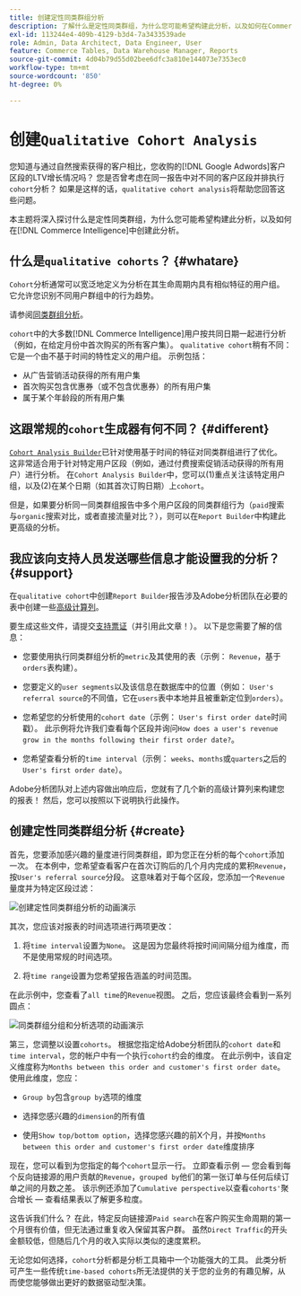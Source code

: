 ```yaml
---
title: 创建定性同类群组分析
description: 了解什么是定性同类群组，为什么您可能希望构建此分析，以及如何在Commerce Intelligence中创建此分析。
exl-id: 113244e4-409b-4129-b3d4-7a3433539ade
role: Admin, Data Architect, Data Engineer, User
feature: Commerce Tables, Data Warehouse Manager, Reports
source-git-commit: 4d04b79d55d02bee6dfc3a810e144073e7353ec0
workflow-type: tm+mt
source-wordcount: '850'
ht-degree: 0%

---
```


# 创建`Qualitative Cohort Analysis`

您知道与通过自然搜索获得的客户相比，您收购的[!DNL Google Adwords]客户区段的LTV增长情况吗？ 您是否曾考虑在同一报告中对不同的客户区段并排执行`cohort`分析？ 如果是这样的话，`qualitative cohort analysis`将帮助您回答这些问题。

本主题将深入探讨什么是定性同类群组，为什么您可能希望构建此分析，以及如何在[!DNL Commerce Intelligence]中创建此分析。

## 什么是`qualitative cohorts`？ {#whatare}

`Cohort`分析通常可以宽泛地定义为分析在其生命周期内具有相似特征的用户组。 它允许您识别不同用户群组中的行为趋势。

请参阅[同类群组分析](https://www.cohortanalysis.com/)。

`cohort`中的大多数[!DNL Commerce Intelligence]用户按共同日期一起进行分析（例如，在给定月份中首次购买的所有客户集）。 `qualitative cohort`稍有不同：它是一个由不基于时间的特性定义的用户组。 示例包括：

* 从广告营销活动获得的所有用户集
* 首次购买包含优惠券（或不包含优惠券）的所有用户集
* 属于某个年龄段的所有用户集

## 这跟常规的`cohort`生成器有何不同？ {#different}

[`Cohort Analysis Builder`](../dev-reports/cohort-rpt-bldr.md)已针对使用基于时间的特征对同类群组进行了优化。 这非常适合用于针对特定用户区段（例如，通过付费搜索促销活动获得的所有用户）进行分析。 在`Cohort Analysis Builder`中，您可以(1)重点关注该特定用户组，以及(2)在某个日期（如其首次订购日期）上`cohort`。

但是，如果要分析同一同类群组报告中多个用户区段的同类群组行为（`paid`搜索与`organic`搜索对比，或者直接流量对比？），则可以在`Report Builder`中构建此更高级的分析。

## 我应该向支持人员发送哪些信息才能设置我的分析？ {#support}

在`qualitative cohort`中创建`Report Builder`报告涉及Adobe分析团队在必要的表中创建一些[高级计算列](../data-warehouse-mgr/creating-calculated-columns.md)。

要生成这些文件，请提交[支持票证](https://experienceleague.adobe.com/docs/commerce-knowledge-base/kb/troubleshooting/miscellaneous/mbi-service-policies.html?lang=zh-Hans)（并引用此文章！）。 以下是您需要了解的信息：

* 您要使用执行同类群组分析的`metric`及其使用的表（示例： `Revenue`，基于`orders`表构建）。

* 您要定义的`user segments`以及该信息在数据库中的位置（例如： `User's referral source`的不同值，它在`users`表中本地并且被重新定位到`orders`）。

* 您希望您的分析使用的`cohort date`（示例： `User's first order date`时间戳）。 此示例将允许我们查看每个区段并询问`How does a user's revenue grow in the months following their first order date?`。

* 您希望查看分析的`time interval`（示例： `weeks`、`months`或`quarters`之后的`User's first order date`）。

Adobe分析团队对上述内容做出响应后，您就有了几个新的高级计算列来构建您的报表！ 然后，您可以按照以下说明执行此操作。

## 创建定性同类群组分析 {#create}

首先，您要添加感兴趣的量度进行同类群组，即为您正在分析的每个`cohort`添加一次。 在本例中，您希望查看客户在首次订购后的几个月内完成的累积`Revenue`，按`User's referral source`分段。 这意味着对于每个区段，您添加一个`Revenue`量度并为特定区段过滤：

![创建定性同类群组分析的动画演示](../../assets/qualcohort1.gif)

其次，您应该对报表的时间选项进行两项更改：

1. 将`time interval`设置为`None`。 这是因为您最终将按时间间隔分组为维度，而不是使用常规的时间选项。

1. 将`time range`设置为您希望报告涵盖的时间范围。

在此示例中，您查看了`all time`的`Revenue`视图。 之后，您应该最终会看到一系列圆点：

![同类群组分组和分析选项的动画演示](../../assets/qualcohort2.gif)

第三，您调整以设置`cohorts`。 根据您指定给Adobe分析团队的`cohort date`和`time interval`，您的帐户中有一个执行`cohort`约会的维度。 在此示例中，该自定义维度称为`Months between this order and customer's first order date`。 使用此维度，您应：

* `Group by`包含`group by`选项的维度

* 选择您感兴趣的`dimension`的所有值

* 使用`Show top/bottom option`，选择您感兴趣的前X个月，并按`Months between this order and customer's first order date`维度排序

现在，您可以看到为您指定的每个`cohort`显示一行。 立即查看示例 — 您会看到每个反向链接源的用户贡献的`Revenue`，`grouped by`他们的第一张订单与任何后续订单之间的月数之差。 该示例还添加了`Cumulative perspective`以查看`cohorts'`聚合增长 — 查看结果表以了解更多粒度。

这告诉我们什么？ 在此，特定反向链接源`Paid search`在客户购买生命周期的第一个月很有价值，但无法通过重复收入保留其客户群。 虽然`Direct Traffic`的开头金额较低，但随后几个月的收入实际以类似的速度累积。

无论您如何选择，`cohort`分析都是分析工具箱中一个功能强大的工具。 此类分析可产生一些传统`time-based cohorts`所无法提供的关于您的业务的有趣见解，从而使您能够做出更好的数据驱动型决策。
